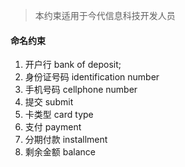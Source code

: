 > 本约束适用于今代信息科技开发人员
####  命名约束

1. 开户行  bank of deposit;
2. 身份证号码  identification number
3. 手机号码 cellphone number
4. 提交 submit
5. 卡类型 card type
6. 支付 payment
7. 分期付款 installment
8. 剩余金额 balance
